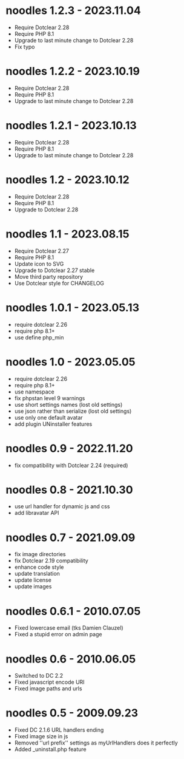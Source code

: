 noodles 1.2.3 - 2023.11.04
===========================================================
* Require Dotclear 2.28
* Require PHP 8.1
* Upgrade to last minute change to Dotclear 2.28
* Fix typo

noodles 1.2.2 - 2023.10.19
===========================================================
* Require Dotclear 2.28
* Require PHP 8.1
* Upgrade to last minute change to Dotclear 2.28

noodles 1.2.1 - 2023.10.13
===========================================================
* Require Dotclear 2.28
* Require PHP 8.1
* Upgrade to last minute change to Dotclear 2.28

noodles 1.2 - 2023.10.12
===========================================================
* Require Dotclear 2.28
* Require PHP 8.1
* Upgrade to Dotclear 2.28

noodles 1.1 - 2023.08.15
===========================================================
* Require Dotclear 2.27
* Require PHP 8.1
* Update icon to SVG
* Upgrade to Dotclear 2.27 stable
* Move third party repository
* Use Dotclear style for CHANGELOG

noodles 1.0.1 - 2023.05.13
===========================================================
* require dotclear 2.26
* require php 8.1+
* use define php_min

noodles 1.0 - 2023.05.05
===========================================================
* require dotclear 2.26
* require php 8.1+
* use namespace
* fix phpstan level 9 warnings
* use short settings names (lost old settings)
* use json rather than serialize (lost old settings)
* use only one default avatar
* add plugin UNinstaller features

noodles 0.9 - 2022.11.20
===========================================================
* fix compatibility with Dotclear 2.24 (required)

noodles 0.8 - 2021.10.30
===========================================================
* use url handler for dynamic js and css
* add libravatar API

noodles 0.7 - 2021.09.09
===========================================================
* fix image directories
* fix Dotclear 2.19 compatibility
* enhance code style
* update translation
* update license
* update images

noodles 0.6.1 - 2010.07.05
===========================================================
* Fixed lowercase email (tks Damien Clauzel)
* Fixed a stupid error on admin page

noodles 0.6 - 2010.06.05
===========================================================
* Switched to DC 2.2
* Fixed javascript encode URI
* Fixed image paths and urls

noodles 0.5 - 2009.09.23
===========================================================
* Fixed DC 2.1.6 URL handlers ending
* Fixed image size in js
* Removed ''url prefix'' settings as myUrlHandlers does it perfectly
* Added _uninstall.php feature
